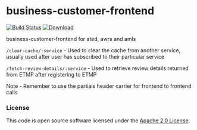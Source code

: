 
# business-customer-frontend

[![Build Status](https://travis-ci.org/hmrc/business-customer-frontend.svg?branch=master)](https://travis-ci.org/hmrc/business-customer-frontend) [ ![Download](https://api.bintray.com/packages/hmrc/releases/business-customer-frontend/images/download.svg) ](https://bintray.com/hmrc/releases/business-customer-frontend/_latestVersion)

business-customer-frontend for ated, awrs and amls

```/clear-cache/:service``` - Used to clear the cache from another service, usually used after user has subscribed to their particular service

```/fetch-review-details/:service``` - Used to retrieve review details returned from ETMP after registering to ETMP

Note - Remember to use the partials header carrier for frontend to frontend calls

### License

This code is open source software licensed under the [Apache 2.0 License]("http://www.apache.org/licenses/LICENSE-2.0.html").
    